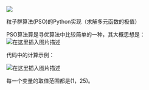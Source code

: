 ![](https://img.shields.io/badge/pso-Intelligent%20optimization%20algorithm%20-green)

粒子群算法(PSO)的Python实现（求解多元函数的极值）

PSO算法算是寻优算法中比较简单的一种，其大概思想是：
![在这里插入图片描述](https://img-blog.csdnimg.cn/20200914215309973.png#pic_center)

代码中的计算示例：

![在这里插入图片描述](https://img-blog.csdnimg.cn/b4a1aa06de7647869e767dea243d8ab8.jpg#pic_center)

每一个变量的取值范围都是(1，25)。
